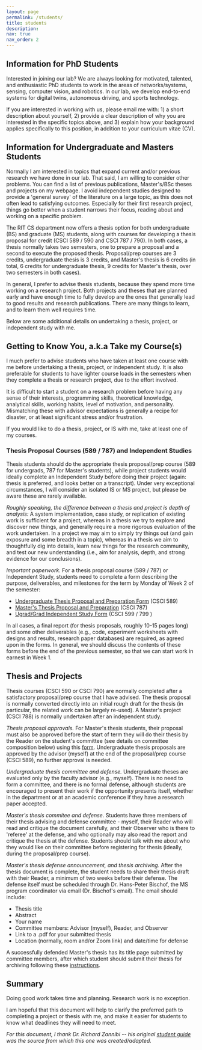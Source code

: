 ```yaml
---
layout: page
permalink: /students/
title: students
description:
nav: true
nav_order: 2
---
```


## Information for PhD Students
Interested in joining our lab?
We are always looking for motivated, talented, and enthusiastic PhD students to work in the areas of networks/systems, sensing, computer vision, and robotics.
In our lab, we develop end-to-end systems for digital twins, autonomous driving, and sports technology.

If you are interested in working with us, please email me with: 1) a short description about yourself, 2) provide a clear description of why you are interested in the specific topics above, and 3) explain how your background applies specifically to this position, in addition to your curriculum vitae (CV).

## Information for Undergraduate and Masters Students
Normally I am interested in topics that expand current and/or previous research we have done in our lab.
That said,  I am willing to consider other problems.
You can find a list of previous publications, Master's/BSc theses and projects on my webpage. 
I avoid independent studies designed to provide a 'general survey' of the literature on a large topic, as this does not often lead to satisfying outcomes. 
Especially for their first research project, things go better when a student narrows their focus, reading about and working on a specific problem. 

The RIT CS department now offers a thesis option for both undergraduate (BS) and graduate (MS) students, along with courses for developing a thesis proposal for credit (CSCI 589 / 590 and CSCI 787 / 790). In both cases, a thesis normally takes two semesters, one to prepare a proposal and a second to execute the proposed thesis. Proposal/prep courses are 3 credits, undergraduate thesis is 3 credits, and Master's thesis is 6 credits (in total, 6 credits for undergraduate thesis, 9 credits for Master's thesis, over two semesters in both cases).

In general, I prefer to advise thesis students, because they spend more time working on a research project. Both projects and theses that are planned early and have enough time to fully develop are the ones that generally lead to good results and research publications. There are many things to learn, and to learn them well requires time.

Below are some additional details on undertaking a thesis, project, or independent study with me.

## Getting to Know You, a.k.a Take my Course(s)
I much prefer to advise students who have taken at least one course with me before undertaking a thesis, project, or independent study. It is also preferable for students to have lighter course loads in the semesters when they complete a thesis or research project, due to the effort involved.

It is difficult to start a student on a research problem before having any sense of their interests, programming skills, theoretical knowledge, analytical skills, working habits, level of motivation, and personality. Mismatching these with advisor expectations is generally a recipe for disaster, or at least significant stress and/or frustration.

If you would like to do a thesis, project, or IS with me, take at least one of my courses.

### Thesis Proposal Courses (589 / 787) and Independent Studies
Thesis students should do the appropriate thesis proposal/prep course (589 for undergrads, 787 for Master's students), while project students would ideally complete an Independent Study before doing their project (again: thesis is preferred, and looks better on a transcript). Under very exceptional circumstances, I will consider an isolated IS or MS project, but please be aware these are rarely available.

*Roughly speaking, the difference between a thesis and project is depth of analysis:* A system implementation, case study, or replication of existing work is sufficient for a project, whereas in a thesis we try to explore and discover new things, and generally require a more rigorous evaluation of the work undertaken. In a project we may aim to simply try things out (and gain exposure and some breadth in a topic), whereas in a thesis we aim to thoughtfully dig into details, learn new things for the research community, and test our new understanding (i.e., aim for analysis, depth, and strong evidence for our conclusions).

*Important paperwork.* For a thesis proposal course (589 / 787) or Independent Study, students need to complete a form describing the purpose, deliverables, and milestones for the term by Monday of Week 2 of the semester:

* [Undergraduate Thesis Proposal and Preparation Form](https://cs.rit.edu/csdocs/Website/Undergraduate%20Thesis%20Proposal%20and%20Preparation%20Form.pdf) (CSCI 589)
* [Master's Thesis Proposal and Preparation](https://cs.rit.edu/csdocs/Website/CSCI%20787%20MS%20Thesis%20Proposal%20and%20Preparation%20(Independent%20Study).pdf) (CSCI 787)
* [Ugrad/Grad Independent Study Form](https://www.cs.rit.edu/csdocs/Website/Independent%20Study.pdf) (CSCI 599 / 799 )

In all cases, a final report (for thesis proposals, roughly 10-15 pages long) and some other deliverables (e.g., code, experiment worksheets with designs and results, research paper databases) are required, as agreed upon in the forms. In general, we should discuss the contents of these forms before the end of the previous semester, so that we can start work in earnest in Week 1.

## Thesis and Projects
Thesis courses (CSCI 590 or CSCI 790) are normally completed after a satisfactory proposal/prep course that I have advised. The thesis proposal is normally converted directly into an initial rough draft for the thesis (in particular, the related work can be largely re-used). A Master's project (CSCI 788) is normally undertaken after an independent study.

*Thesis proposal approvals.* For Master's thesis students, their proposal must also be approved before the start of term they will do their thesis by the Reader on the student's committee (see details on committee composition below) using this [form](https://www.cs.rit.edu/csdocs/Website/MS%20Thesis%20Proposal%20Approval%20Form.pdf). Undergraduate thesis proposals are approved by the advisor (myself) at the end of the proposal/prep course (CSCI 589), no further approval is needed.

*Undergraduate thesis committee and defense.* Undergraduate theses are evaluated only by the faculty advisor (e.g., myself). There is no need to form a committee, and there is no formal defense, although students are encouraged to present their work if the opportunity presents itself, whether in the department or at an academic conference if they have a research paper accepted.

*Master's thesis commitee and defense.* Students have three members of their thesis advising and defense committee - myself, their Reader who will read and critique the document carefully, and their Observer who is there to 'referee' at the defense, and who optionally may also read the report and critique the thesis at the defense. Students should talk with me about who they would like on their committee before registering for thesis (ideally, during the proposal/prep course).

*Master's thesis defense announcement, and thesis archiving.* After the thesis document is complete, the student needs to share their thesis draft with their Reader, a minimum of two weeks before their defense. The defense itself must be scheduled through Dr. Hans-Peter Bischof, the MS program coordinator via email (Dr. Bischof's email). The email should include:

* Thesis title
* Abstract
* Your name
* Committee members: Advisor (myself), Reader, and Observer
* Link to a .pdf for your submitted thesis
* Location (normally, room and/or Zoom link) and date/time for defense

A successfully defended Master's thesis has its title page submitted by committee members, after which student should submit their thesis for archiving following these [instructions](https://infoguides.rit.edu/thesis-services).

## Summary
Doing good work takes time and planning. Research work is no exception.

I am hopeful that this document will help to clarify the preferred path to completing a project or thesis with me, and make it easier for students to know what deadlines they will need to meet.

*For this document, I thank Dr. Richard Zannibi -- his original [student guide](https://www.cs.rit.edu/~rlaz/DPRL-Project-Thesis-Notes.html) was the source from which this one was created/adapted.*